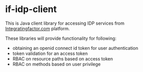 # if-idp-client
This is Java client library for accessing IDP services from [Integratingfactor.com](https://www.integratingfactor.com) platform.

These libraries will provide functionality for following:
* obtaining an openid connect id token for user authentication
* token validation for an access token
* RBAC on resource paths based on access token
* RBAC on methods based on user privilege
